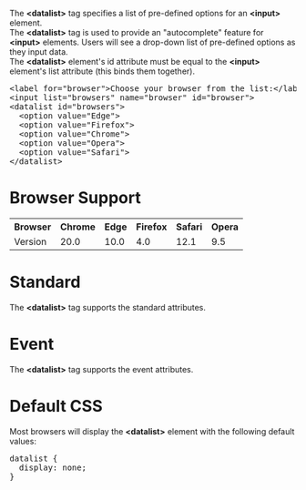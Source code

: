 The <b>&lt;datalist&gt;</b> tag specifies a list of pre-defined options for an <b>&lt;input&gt;</b> element.
<br>
The <b>&lt;datalist&gt;</b> tag is used to provide an "autocomplete" feature for <b>&lt;input&gt;</b> elements. Users will see a drop-down list of pre-defined options as they input data.
<br>
The <b>&lt;datalist&gt;</b> element's id attribute must be equal to the <b>&lt;input&gt;</b> element's list attribute (this binds them together).
<pre>
&lt;label for="browser"&gt;Choose your browser from the list:&lt;/label&gt;
&lt;input list="browsers" name="browser" id="browser"&gt;
&lt;datalist id="browsers"&gt;
  &lt;option value="Edge"&gt;
  &lt;option value="Firefox"&gt;
  &lt;option value="Chrome"&gt;
  &lt;option value="Opera"&gt;
  &lt;option value="Safari"&gt;
&lt;/datalist&gt;
</pre>
<h1>Browser Support</h1>
<table class="ws-table-all notranslate">
  <tr>
    <th>Browser</th>
    <th>Chrome</th>
    <th>Edge</th>
    <th>Firefox</th>
    <th>Safari</th>
    <th>Opera</th>
  </tr>
  <tr>
    <td>Version</td>
    <td>20.0</td>
    <td>10.0</td>
    <td>4.0</td>
    <td>12.1</td>
    <td>9.5</td>
  </tr>
</table>
<h1>Standard</h1>
The <b>&lt;datalist&gt;</b> tag supports the standard attributes.
<h1>Event</h1>
The <b>&lt;datalist&gt;</b> tag supports the event attributes.
<h1>Default CSS</h1>
Most browsers will display the <b>&lt;datalist&gt;</b> element with the following default values:
<pre>
datalist {
  display: none;
}
</pre>
